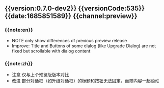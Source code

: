 ## {{version:0.7.0-dev2}} {{versionCode:535}} {{date:1685851589}} {{channel:preview}}

### {{note:en}}
- NOTE   only show differences of previous preview release 
- Improve: Title and Buttons of some dialog (like Upgrade Dialog) are not fixed but scrollable with dialog content

### {{note:zh}}
- 注意   仅与上个预览版版本对比
- 改进 部分对话框（如升级对话框）的标题和按钮无法固定，而随内容一起滚动